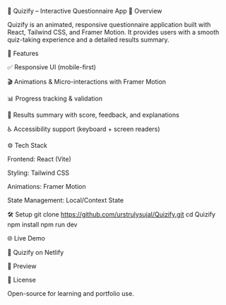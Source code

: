 🎯 Quizify – Interactive Questionnaire App
🌟 Overview

Quizify is an animated, responsive questionnaire application built with React, Tailwind CSS, and Framer Motion.
It provides users with a smooth quiz-taking experience and a detailed results summary.

🚀 Features

✅ Responsive UI (mobile-first)

🎬 Animations & Micro-interactions with Framer Motion

📊 Progress tracking & validation

📝 Results summary with score, feedback, and explanations

♿ Accessibility support (keyboard + screen readers)

⚙️ Tech Stack

Frontend: React (Vite)

Styling: Tailwind CSS

Animations: Framer Motion

State Management: Local/Context State

🛠️ Setup
git clone https://github.com/urstrulysujal/Quizify.git
cd Quizify
npm install
npm run dev

🌐 Live Demo

🔗 Quizify on Netlify

📸 Preview



📜 License

Open-source for learning and portfolio use.
